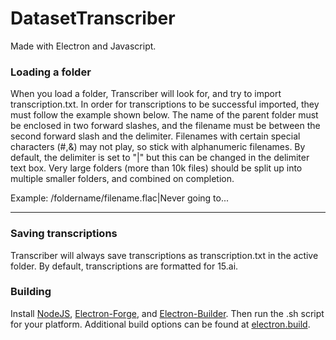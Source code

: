 # DatasetTranscriber

Made with Electron and Javascript. 

### Loading a folder

When you load a folder, Transcriber will look for, and try to import transcription.txt.
In order for transcriptions to be successful imported, they must follow the example shown below.
The name of the parent folder must be enclosed in two forward slashes, and the filename must be between the second forward slash and the delimiter.
Filenames with certain special characters (#,&) may not play, so stick with alphanumeric filenames.
By default, the delimiter is set to "|" but this can be changed in the delimiter text box.
Very large folders (more than 10k files) should be split up into multiple smaller folders, and combined on completion.

 Example: /foldername/filename.flac|Never going to...  

---
### Saving transcriptions

Transcriber will always save transcriptions as transcription.txt in the active folder.
By default, transcriptions are formatted for 15.ai.

### Building
Install [NodeJS](https://nodejs.org/en/download/), [Electron-Forge](https://github.com/electron-userland/electron-forge), and [Electron-Builder](https://www.npmjs.com/package/electron-builder). Then run the .sh script for your platform. Additional build options can be found at [electron.build](https://www.electron.build/).